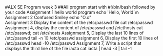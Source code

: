 #ALX SE Program
week 3
##All program start with #!/bin/bash followed by your code
Assignment 1 
hello world program
echo 'Hello, World'\n
Assignment 2
Confused Smiley
echo "O.o"\
Assignment 3 Display the content of the /etc/passwd file
cat /etc/passwd
Assignment 4, display the content of /etc/passwd and /etc/hosts
cat /etc/passwd; cat /etc/hosts
Assignment 5, Display the last 10 lines of /etc/passwd
tail -n 10 /etc/passwd
assignment 6, Display the first 10 lines of /etc/passwd
head -10 /etc/passwd
Assignment 7, Write a script that displays the third line of the file iacta
cat iacta | head -3 | tail -1
